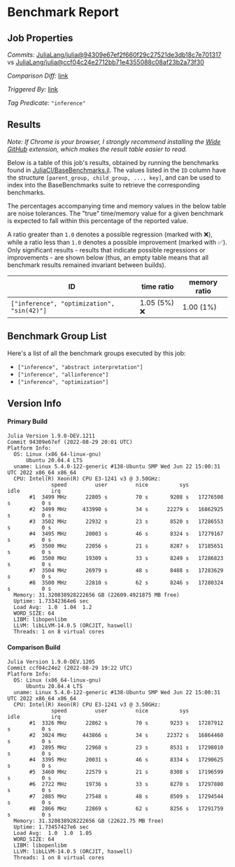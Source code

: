 # Benchmark Report

## Job Properties

*Commits:* [JuliaLang/julia@94309e67ef2f660f29c27521de3db18c7e701317](https://github.com/JuliaLang/julia/commit/94309e67ef2f660f29c27521de3db18c7e701317) vs [JuliaLang/julia@ccf04c24e2712bb71e4355088c08af23b2a73f30](https://github.com/JuliaLang/julia/commit/ccf04c24e2712bb71e4355088c08af23b2a73f30)

*Comparison Diff:* [link](https://github.com/JuliaLang/julia/compare/ccf04c24e2712bb71e4355088c08af23b2a73f30..94309e67ef2f660f29c27521de3db18c7e701317)

*Triggered By:* [link](https://github.com/JuliaLang/julia/pull/46512#issuecomment-1230862529)

*Tag Predicate:* `"inference"`

## Results

*Note: If Chrome is your browser, I strongly recommend installing the [Wide GitHub](https://chrome.google.com/webstore/detail/wide-github/kaalofacklcidaampbokdplbklpeldpj?hl=en)
extension, which makes the result table easier to read.*

Below is a table of this job's results, obtained by running the benchmarks found in
[JuliaCI/BaseBenchmarks.jl](https://github.com/JuliaCI/BaseBenchmarks.jl). The values
listed in the `ID` column have the structure `[parent_group, child_group, ..., key]`,
and can be used to index into the BaseBenchmarks suite to retrieve the corresponding
benchmarks.

The percentages accompanying time and memory values in the below table are noise tolerances. The "true"
time/memory value for a given benchmark is expected to fall within this percentage of the reported value.

A ratio greater than `1.0` denotes a possible regression (marked with :x:), while a ratio less
than `1.0` denotes a possible improvement (marked with :white_check_mark:). Only significant results - results
that indicate possible regressions or improvements - are shown below (thus, an empty table means that all
benchmark results remained invariant between builds).

| ID | time ratio | memory ratio |
|----|------------|--------------|
| `["inference", "optimization", "sin(42)"]` | 1.05 (5%) :x: | 1.00 (1%)  |

## Benchmark Group List

Here's a list of all the benchmark groups executed by this job:

- `["inference", "abstract interpretation"]`
- `["inference", "allinference"]`
- `["inference", "optimization"]`

## Version Info

#### Primary Build

```
Julia Version 1.9.0-DEV.1211
Commit 94309e67ef (2022-08-29 20:01 UTC)
Platform Info:
  OS: Linux (x86_64-linux-gnu)
      Ubuntu 20.04.4 LTS
  uname: Linux 5.4.0-122-generic #138-Ubuntu SMP Wed Jun 22 15:00:31 UTC 2022 x86_64 x86_64
  CPU: Intel(R) Xeon(R) CPU E3-1241 v3 @ 3.50GHz: 
              speed         user         nice          sys         idle          irq
       #1  3499 MHz      22805 s         70 s       9208 s   17276508 s          0 s
       #2  3499 MHz     433990 s         34 s      22279 s   16862925 s          0 s
       #3  3502 MHz      22932 s         23 s       8520 s   17286553 s          0 s
       #4  3495 MHz      20003 s         46 s       8324 s   17279167 s          0 s
       #5  3500 MHz      22056 s         21 s       8287 s   17185651 s          0 s
       #6  3500 MHz      19309 s         33 s       8249 s   17286823 s          0 s
       #7  3504 MHz      26979 s         48 s       8488 s   17283629 s          0 s
       #8  3500 MHz      22810 s         62 s       8246 s   17280324 s          0 s
  Memory: 31.320838928222656 GB (22609.4921875 MB free)
  Uptime: 1.73342364e6 sec
  Load Avg:  1.0  1.04  1.2
  WORD_SIZE: 64
  LIBM: libopenlibm
  LLVM: libLLVM-14.0.5 (ORCJIT, haswell)
  Threads: 1 on 8 virtual cores

```

#### Comparison Build

```
Julia Version 1.9.0-DEV.1205
Commit ccf04c24e2 (2022-08-29 19:22 UTC)
Platform Info:
  OS: Linux (x86_64-linux-gnu)
      Ubuntu 20.04.4 LTS
  uname: Linux 5.4.0-122-generic #138-Ubuntu SMP Wed Jun 22 15:00:31 UTC 2022 x86_64 x86_64
  CPU: Intel(R) Xeon(R) CPU E3-1241 v3 @ 3.50GHz: 
              speed         user         nice          sys         idle          irq
       #1  3326 MHz      22862 s         70 s       9233 s   17287912 s          0 s
       #2  3024 MHz     443866 s         34 s      22372 s   16864460 s          0 s
       #3  2895 MHz      22968 s         23 s       8531 s   17298010 s          0 s
       #4  3395 MHz      20031 s         46 s       8334 s   17290625 s          0 s
       #5  3460 MHz      22579 s         21 s       8308 s   17196599 s          0 s
       #6  2722 MHz      19736 s         33 s       8270 s   17297880 s          0 s
       #7  2885 MHz      27548 s         48 s       8509 s   17294544 s          0 s
       #8  2866 MHz      22869 s         62 s       8256 s   17291759 s          0 s
  Memory: 31.320838928222656 GB (22622.75 MB free)
  Uptime: 1.73457427e6 sec
  Load Avg:  1.0  1.0  1.05
  WORD_SIZE: 64
  LIBM: libopenlibm
  LLVM: libLLVM-14.0.5 (ORCJIT, haswell)
  Threads: 1 on 8 virtual cores

```
